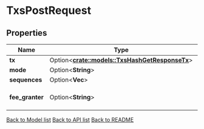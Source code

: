 # TxsPostRequest

## Properties

Name | Type | Description | Notes
------------ | ------------- | ------------- | -------------
**tx** | Option<[**crate::models::TxsHashGetResponseTx**](_txs__hash__get_response_tx.md)> |  | [optional]
**mode** | Option<**String**> |  | [optional]
**sequences** | Option<**Vec<String>**> |  | [optional]
**fee_granter** | Option<**String**> | bech32 encoded address | [optional]

[Back to Model list](../README.md#documentation-for-models) [Back to API list](../README.md#documentation-for-api-endpoints) [Back to README](../README.md)


